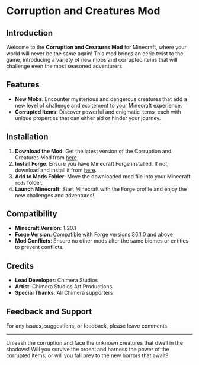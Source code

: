 # Corruption and Creatures Mod

## Introduction

Welcome to the **Corruption and Creatures Mod** for Minecraft, where your world will never be the same again! This mod brings an eerie twist to the game, introducing a variety of new mobs and corrupted items that will challenge even the most seasoned adventurers.

## Features

- **New Mobs**: Encounter mysterious and dangerous creatures that add a new level of challenge and excitement to your Minecraft experience.
- **Corrupted Items**: Discover powerful and enigmatic items, each with unique properties that can either aid or hinder your journey.

## Installation

1. **Download the Mod**: Get the latest version of the Corruption and Creatures Mod from [here](#).
2. **Install Forge**: Ensure you have Minecraft Forge installed. If not, download and install it from [here](https://files.minecraftforge.net/).
3. **Add to Mods Folder**: Move the downloaded mod file into your Minecraft `mods` folder.
4. **Launch Minecraft**: Start Minecraft with the Forge profile and enjoy the new challenges and adventures!

## Compatibility

- **Minecraft Version**: 1.20.1
- **Forge Version**: Compatible with Forge versions 36.1.0 and above
- **Mod Conflicts**: Ensure no other mods alter the same biomes or entities to prevent conflicts.

## Credits

- **Lead Developer**: Chimera Studios
- **Artist**: Chimera Studios Art Productions
- **Special Thanks**: All Chimera supporters

## Feedback and Support

For any issues, suggestions, or feedback, please leave comments

---

Unleash the corruption and face the unknown creatures that dwell in the shadows! Will you survive the ordeal and harness the power of the corrupted items, or will you fall prey to the new horrors that await?
